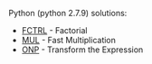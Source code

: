 Python (python 2.7.9) solutions:

- [FCTRL](FCTRL/solution.py) - Factorial
- [MUL](MUL/solution.py) - Fast Multiplication
- [ONP](ONP/solution.py) - Transform the Expression
